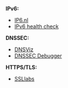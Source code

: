 **IPv6:**  
* [IP6.nl](https://ip6.nl/)  
* [IPv6 health check](https://www.mythic-beasts.com/ipv6/health-check/)

**DNSSEC:**  
* [DNSViz](http://dnsviz.net/)  
* [DNSSEC Debugger](https://dnssec-debugger.verisignlabs.com/)
 
**HTTPS/TLS:**  
* [SSLlabs](https://www.ssllabs.com/ssltest/)
 
